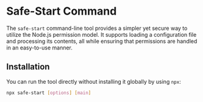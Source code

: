 # Safe-Start Command

The `safe-start` command-line tool provides a simpler yet secure way to utilize the Node.js permission model.
It supports loading a configuration file and processing its contents, all while ensuring that permissions are handled in an easy-to-use manner.

## Installation

You can run the tool directly without installing it globally by using `npx`:

```sh
npx safe-start [options] [main]
```
